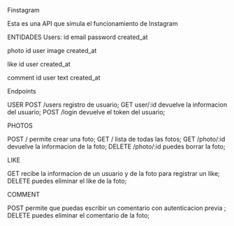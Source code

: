 Finstagram

Esta es una API que simula el funcionamiento de Instagram

ENTIDADES
Users:
id
email
password
created_at

photo
id
user
image
created_at

like
id
user
created_at

comment
id
user
text
created_at

Endpoints

USER
POST /users registro de usuario;
GET user/:id devuelve la informacion del usuario;
POST /login devuelve el token del usuario;

PHOTOS

POST / permite crear una foto;
GET / lista de todas las fotos;
GET /photo/:id devuelve la informacion de la foto;
DELETE /photo/:id puedes borrar la foto;

LIKE

GET recibe la informacion de un usuario y de la foto para registrar un like;
DELETE puedes eliminar el like de la foto;

COMMENT

POST permite que puedas escribir un comentario con autenticacion previa ;
DELETE puedes eliminar el comentario de la foto;
